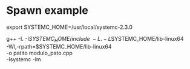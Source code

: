Spawn example
=====

export SYSTEMC_HOME=/usr/local/systemc-2.3.0

g++ -I. -I$SYSTEMC_HOME/include \
    -L. -L$SYSTEMC_HOME/lib-linux64 \
    -Wl,-rpath=$SYSTEMC_HOME/lib-linux64 \
    -o patito modulo_pato.cpp \
    -lsystemc -lm
